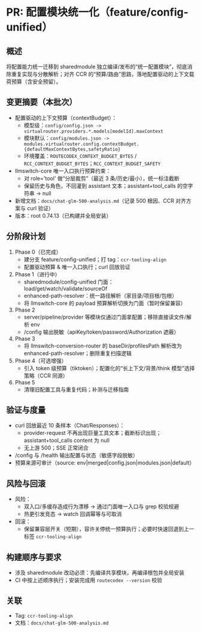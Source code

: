 # PR: 配置模块统一化（feature/config-unified）

## 概述
将配置能力统一迁移到 sharedmodule 独立编译/发布的“统一配置模块”，彻底消除重复实现与分散解析；对齐 CCR 的“预算/路由”思路，落地配置驱动的上下文载荷预算（含安全预留）。

## 变更摘要（本批次）
- 配置驱动的上下文预算（contextBudget）：
  - 模型级：`config/config.json -> virtualrouter.providers.*.models[modelId].maxContext`
  - 模块默认：`config/modules.json -> modules.virtualrouter.config.contextBudget.{defaultMaxContextBytes,safetyRatio}`
  - 环境覆盖：`ROUTECODEX_CONTEXT_BUDGET_BYTES` / `RCC_CONTEXT_BUDGET_BYTES`；`RCC_CONTEXT_BUDGET_SAFETY`
- llmswitch-core 唯一入口执行预算约束：
  - 对 role='tool' 做“分层裁剪”（最近 3 条/历史/最小），统一标注截断
  - 保留历史与角色，不回灌到 assistant 文本；assistant+tool_calls 的空字符串 → null
- 新增文档：`docs/chat-glm-500-analysis.md`（记录 500 根因、CCR 对齐方案与 curl 验证）
- 版本：root 0.74.13（已构建并全局安装）

## 分阶段计划
1) Phase 0（已完成）
   - 建分支 feature/config-unified；打 tag：`ccr-tooling-align`
   - 配置驱动预算 & 唯一入口执行；curl 回放验证
2) Phase 1（进行中）
   - sharedmodule/config-unified 门面：load/get/watch/validate/sourceOf
   - enhanced-path-resolver：统一路径解析（家目录/项目根/包根）
   - 将 llmswitch-core 的 payload 预算解析切换为门面（暂时保留兼容）
3) Phase 2
   - server/pipeline/provider 等模块仅通过门面拿配置；移除直接读文件/解析 env
   - /config 输出脱敏（apiKey/token/password/Authorization 遮蔽）
4) Phase 3
   - 将 llmswitch-conversion-router 的 baseDir/profilesPath 解析改为 enhanced-path-resolver；删除重复扫描逻辑
5) Phase 4（可选增强）
   - 引入 token 级预算（tiktoken）；配置化的“长上下文/背景/think 模型”选择策略（CCR 同源）
6) Phase 5
   - 清理旧配置工具与重复代码；补测与迁移指南

## 验证与度量
- curl 回放最近 10 条样本（Chat/Responses）：
  - provider-request 不再出现巨量工具文本；截断标识出现；assistant+tool_calls content 为 null
  - 无上游 500；SSE 正常闭合
- /config 与 /health 输出配置与状态（敏感字段脱敏）
- 预算来源可审计（source: env|merged|config.json|modules.json|default）

## 风险与回滚
- 风险：
  - 双入口/多缓存造成行为漂移 → 通过门面唯一入口与 grep 校验规避
  - 热更引发竞态 → watch 回调幂等与可取消
- 回滚：
  - 保留兼容层开关（短期），容许关停统一预算执行；必要时快速回退到上一标签 `ccr-tooling-align`

## 构建顺序与要求
- 涉及 sharedmodule 改动必须：先编译共享模块，再编译根包并全局安装
- CI 中按上述顺序执行；安装完成用 `routecodex --version` 校验

## 关联
- Tag: `ccr-tooling-align`
- 文档：`docs/chat-glm-500-analysis.md`
